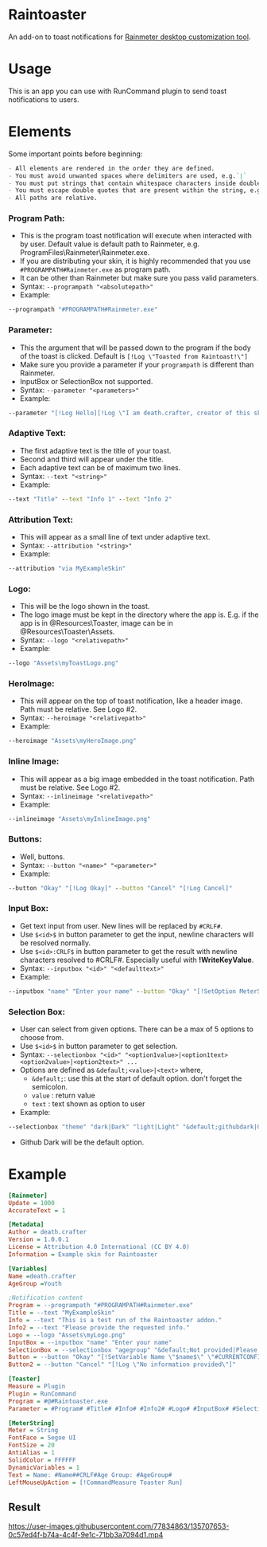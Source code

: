 # Raintoaster
An add-on to toast notifications for [Rainmeter desktop customization tool](https://www.rainmeter.net).

# Usage
This is an app you can use with RunCommand plugin to send toast notifications to users.

# Elements
Some important points before beginning:
```md
- All elements are rendered in the order they are defined.
- You must avoid unwanted spaces where delimiters are used, e.g.`|`
- You must put strings that contain whitespace characters inside double quotes, e.g. `"string with whitespace"`.
- You must escape double quotes that are present within the string, e.g. `"string \"with\" quotes"`
- All paths are relative.
```

### Program Path:
- This is the program toast notification will execute when interacted with by user. Default value is default path to Rainmeter, e.g. ProgramFiles\Rainmeter\Rainmeter.exe.
- If you are distributing your skin, it is highly recommended that you use `#PROGRAMPATH#Rainmeter.exe` as program path.
- It can be other than Rainmeter but make sure you pass valid parameters.
- Syntax: `--programpath "<absolutepath>"`
- Example:
```cmd
--programpath "#PROGRAMPATH#Rainmeter.exe"
```

### Parameter:
- This the argument that will be passed down to the program if the body of the toast is clicked. Default is `[!Log \"Toasted from Raintoast!\"]`
- Make sure you provide a parameter if your `programpath` is different than Rainmeter.
- InputBox or SelectionBox not supported.
- Syntax: `--parameter "<parameters>"`
- Example:
```cmd
--parameter "[!Log Hello][!Log \"I am death.crafter, creator of this skin.\"]"
```

### Adaptive Text:
- The first adaptive text is the title of your toast.
- Second and third will appear under the title.
- Each adaptive text can be of maximum two lines.
- Syntax: `--text "<string>"`
- Example: 
```cmd
--text "Title" --text "Info 1" --text "Info 2"
```

### Attribution Text:
- This will appear as a small line of text under adaptive text.
- Syntax: `--attribution "<string>"`
- Example: 
```cmd
--attribution "via MyExampleSkin"
```

### Logo:
- This will be the logo shown in the toast.
- The logo image must be kept in the directory where the app is. E.g. if the app is in @Resources\Toaster, image can be in @Resources\Toaster\Assets.
- Syntax: `--logo "<relativepath>"`
- Example: 
```cmd
--logo "Assets\myToastLogo.png"
```

### HeroImage:
- This will appear on the top of toast notification, like a header image. Path must be relative. See Logo #2.
- Syntax: `--heroimage "<relativepath>"`
- Example: 
```cmd
--heroimage "Assets\myHeroImage.png"
```

### Inline Image:
- This will appear as a big image embedded in the toast notification. Path must be relative. See Logo #2.
- Syntax: `--inlineimage "<relativepath>"`
- Example: 
```cmd
--inlineimage "Assets\myInlineImage.png"
```
### Buttons:
- Well, buttons.
- Syntax: `--button "<name>" "<parameter>"`
- Example: 
```cmd
--button "Okay" "[!Log Okay]" --button "Cancel" "[!Log Cancel]"
```

### Input Box:
- Get text input from user. New lines will be replaced by `#CRLF#`.
- Use `$<id>$` in button parameter to get the input, newline characters will be resolved normally.
- Use `$<id>:CRLF$` in button parameter to get the result with newline characters resolved to #CRLF#. Especially useful with **!WriteKeyValue**.
- Syntax: `--inputbox "<id>" "<defaulttext>"`
- Example:
```cmd
--inputbox "name" "Enter your name" --button "Okay" "[!SetOption MeterString Text \"Your name is $name$\" \"#CURRENTCONFIG#\"][!WriteKeyValue MeterString Text \"Your name is $name:CRLF$\" \"#CURRENTPATH##CURRENTFILE#\"]"
```

### Selection Box:
- User can select from given options. There can be a max of 5 options to choose from.
- Use `$<id>$` in button parameter to get selection.
- Syntax: `--selectionbox "<id>" "<option1value>|<option1text> <option2value>|<option2text>" ... `
- Options are defined as `&default;<value>|<text>` where,
  - `&default;`: use this at the start of default option. don't forget the semicolon.
  - `value`    : return value
  - `text`     : text shown as option to user
- Example:
```cmd
--selectionbox "theme" "dark|Dark" "light|Light" "&default;githubdark|GitHub Dark" "githublight|GitHub Light" "solarized|Solarized" --button "Okay" "[!Log \"$theme$ was chosen.\"]"
```
  - Github Dark will be the default option.

# Example
```ini
[Rainmeter]
Update = 1000
AccurateText = 1

[Metadata]
Author = death.crafter
Version = 1.0.0.1
License = Attribution 4.0 International (CC BY 4.0)
Information = Example skin for Raintoaster

[Variables]
Name =death.crafter
AgeGroup =Youth

;Notification content
Program = --programpath "#PROGRAMPATH#Rainmeter.exe"
Title = --text "MyExampleSkin"
Info = --text "This is a test run of the Raintoaster addon."
Info2 = --text "Please provide the requested info."
Logo = --logo "Assets\myLogo.png"
InputBox = --inputbox "name" "Enter your name"
SelectionBox = --selectionbox "agegroup" "&default;Not provided|Please select age" "Children|Below 14" "Youth|15-28" "Middle|29-48" "Old|Above49"
Button = --button "Okay" "[!SetVariable Name \"$name$\" \"#CURRENTCONFIG#\"][!SetVariable AgeGroup \"$agegroup$\" \"#CURRENTCONFIG#\"][!WriteKeyValue Variables Name \"$name:CRLF$\" \"#CURRENTPATH##CURRENTFILE#\"][!WriteKeyValue Variables AgeGroup \"$agegroup:CRLF$\" \"#CURRENTPATH##CURRENTFILE#\"][!Update \"#CURRENTCONFIG#\"]"
Button2 = --button "Cancel" "[!Log \"No information provided\"]"

[Toaster]
Measure = Plugin
Plugin = RunCommand
Program = #@#Raintoaster.exe
Parameter = #Program# #Title# #Info# #Info2# #Logo# #InputBox# #SelectionBox# #Button# #Button2#

[MeterString]
Meter = String
FontFace = Segoe UI
FontSize = 20
AntiAlias = 1
SolidColor = FFFFFF
DynamicVariables = 1
Text = Name: #Name##CRLF#Age Group: #AgeGroup#
LeftMouseUpAction = [!CommandMeasure Toaster Run]
```
## Result


https://user-images.githubusercontent.com/77834863/135707653-0c57ed4f-b74a-4c4f-9e1c-71bb3a7094d1.mp4


